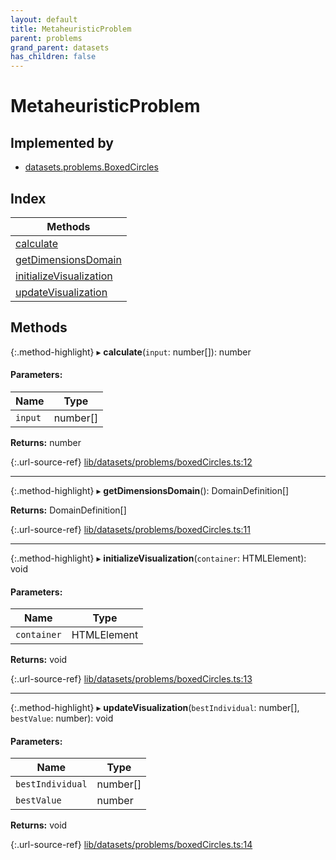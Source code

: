 ```yaml
---
layout: default
title: MetaheuristicProblem
parent: problems
grand_parent: datasets
has_children: false
---
```


# MetaheuristicProblem

## Implemented by

* [datasets.problems.BoxedCircles](../../classes/datasets_problems_boxedcircles)

## Index

| Methods |
|-----------|
| [calculate](#calculate) |
| [getDimensionsDomain](#getdimensionsdomain) |
| [initializeVisualization](#initializevisualization) |
| [updateVisualization](#updatevisualization) |

## Methods

{:.method-highlight}
▸ **calculate**(`input`: number[]): number

#### Parameters:

Name | Type |
------ | ------ |
`input` | number[] |

**Returns:** number

{:.url-source-ref}
[lib/datasets/problems/boxedCircles.ts:12](https://github.com/ascentcore/dataspot/blob/c80cb27/lib/datasets/problems/boxedCircles.ts#L12)

___

{:.method-highlight}
▸ **getDimensionsDomain**(): DomainDefinition[]

**Returns:** DomainDefinition[]

{:.url-source-ref}
[lib/datasets/problems/boxedCircles.ts:11](https://github.com/ascentcore/dataspot/blob/c80cb27/lib/datasets/problems/boxedCircles.ts#L11)

___

{:.method-highlight}
▸ **initializeVisualization**(`container`: HTMLElement): void

#### Parameters:

Name | Type |
------ | ------ |
`container` | HTMLElement |

**Returns:** void

{:.url-source-ref}
[lib/datasets/problems/boxedCircles.ts:13](https://github.com/ascentcore/dataspot/blob/c80cb27/lib/datasets/problems/boxedCircles.ts#L13)

___

{:.method-highlight}
▸ **updateVisualization**(`bestIndividual`: number[], `bestValue`: number): void

#### Parameters:

Name | Type |
------ | ------ |
`bestIndividual` | number[] |
`bestValue` | number |

**Returns:** void

{:.url-source-ref}
[lib/datasets/problems/boxedCircles.ts:14](https://github.com/ascentcore/dataspot/blob/c80cb27/lib/datasets/problems/boxedCircles.ts#L14)
